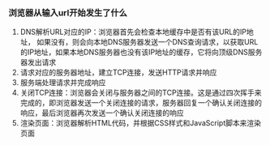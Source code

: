 
### 浏览器从输入url开始发生了什么
1. DNS解析URL对应的IP：浏览器首先会检查本地缓存中是否有该URL的IP地址，
   如果没有，则会向本地DNS服务器发送一个DNS查询请求，以获取URL的IP地址，如果本地DNS服务器也没有该IP地址的缓存，它将向顶级DNS服务器发出请求
2. 请求对应的服务器地址，建立TCP连接，发送HTTP请求并响应
3. 服务端处理请求并完成响应
4. 关闭TCP连接：浏览器会关闭与服务器之间的TCP连接。这是通过四次挥手来完成的，即浏览器发送一个关闭连接的请求，服务器回复一个确认关闭连接的响应，最后浏览器再次发送一个确认关闭连接的响应
5. 渲染页面：浏览器解析HTML代码，并根据CSS样式和JavaScript脚本来渲染页面
   